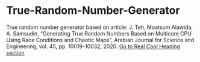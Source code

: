 # True-Random-Number-Generator

True random number generator based on article: J. Teh, Moatsum Alawida, A. Samsudin, “Generating True Random Numbers Based on Multicore CPU Using Race Conditions and Chaotic Maps”, Arabian Journal for Science and Engineering, vol. 45, pp. 10019–10032, 2020.
[Go to Real Cool Heading section](#https://www.academia.edu/43042536/Generating_True_Random_Numbers_Based_on_Multicore_CPU_Using_Race_Conditions_and_Chaotic_Maps)
